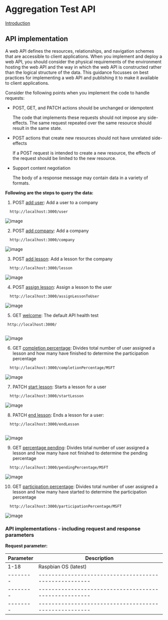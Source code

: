 # Aggregation Test API

[Introduction](https://documenter.getpostman.com/view/1522130/RWaHw8gN#intro)

## API implementation

A web API defines the resources, relationships, and navigation schemes that are accessible to client applications. When you implement and deploy a web API, you should consider the physical requirements of the environment hosting the web API and the way in which the web API is constructed rather than the logical structure of the data. This guidance focusses on best practices for implementing a web API and publishing it to make it available to client applications.

Consider the following points when you implement the code to handle requests:

* POST, GET, and PATCH actions should be unchanged or idempotent

    The code that implements these requests should not impose any side-effects. The same request repeated over the same resource should     result in the same state. 

* POST actions that create new resources should not have unrelated side-effects

    If a POST request is intended to create a new resource, the effects of the request should be limited to the new resource.

* Support content negotiation

    The body of a response message may contain data in a variety of formats.

**Following are the steps to query the data:**

1. POST [add user](https://documenter.getpostman.com/view/1522130/RWaHw8gN#a89157ce-0efa-c5bf-a9cf-9a4db8fdac7b): Add a user to a company

```
  http://localhost:3000/user

```
![image](https://user-images.githubusercontent.com/50067937/56867872-b1654f00-6a08-11e9-9697-617af45801d5.png)


2. POST [add company](https://documenter.getpostman.com/view/1522130/RWaHw8gN#32777c12-5522-7c52-8bc4-4e3265f21216): Add a company

```
  http://localhost:3000/company

```
![image](https://user-images.githubusercontent.com/50067937/56867891-fdb08f00-6a08-11e9-8d51-2305fdab6ab8.png)

3. POST [add lesson](https://documenter.getpostman.com/view/1522130/RWaHw8gN#df2e9395-4b89-4e57-f401-00263c6da9a6): Add a lesson for the company

```
  http://localhost:3000/lesson

```
![image](https://user-images.githubusercontent.com/50067937/56867900-33557800-6a09-11e9-88d1-f0cf2c7da5a1.png)

4. POST [assign lesson](https://documenter.getpostman.com/view/1522130/RWaHw8gN#671a2bac-f03f-fb90-7163-570a52bee067): Assign a lesson to the user

```
  http://localhost:3000/assignLessonToUser

```
![image](https://user-images.githubusercontent.com/50067937/56867913-5ed86280-6a09-11e9-8871-0706a6c2f902.png)

5. GET [welcome](https://documenter.getpostman.com/view/1522130/RWaHw8gN#74eee613-6325-5a29-fc6d-e75ba4618561): The default API health test

```
 http://localhost:3000/
 
```
![image](https://user-images.githubusercontent.com/50067937/56867937-8f200100-6a09-11e9-874d-d8b1ba47af07.png)

6. GET [completion percentage](https://documenter.getpostman.com/view/1522130/RWaHw8gN#e3ac3800-98df-95ba-4a82-0fdf16fccc2c): Divides total number of user assigned a lesson and how many have finished to determine the participation percentage

```
  http://localhost:3000/completionPercentage/MSFT

```
![image](https://user-images.githubusercontent.com/50067937/56867951-b2e34700-6a09-11e9-9287-0a8c2749dc3d.png)

7. PATCH [start lesson](https://documenter.getpostman.com/view/1522130/RWaHw8gN#ad0afb14-5ab2-0331-7fe9-0e400ffbdb70): Starts a lesson for a user

```
  http://localhost:3000/startLesson

```
![image](https://user-images.githubusercontent.com/50067937/56867962-d27a6f80-6a09-11e9-83c0-838fbfabb3af.png)

8. PATCH [end lesson](https://documenter.getpostman.com/view/1522130/RWaHw8gN#87e1dda5-640c-0890-f96e-0e9e13cac4b4): Ends a lesson for a user:

```
  http://localhost:3000/endLesson
  
```
![image](https://user-images.githubusercontent.com/50067937/56867981-005fb400-6a0a-11e9-806c-0f7d95d9d4c4.png)

9. GET [percentage pending](https://documenter.getpostman.com/view/1522130/RWaHw8gN#d47100a1-a34e-460e-47f8-903f3172288c): Divides total number of user assigned a lesson and how many have not finished to determine the pending percentage

```
  http://localhost:3000/pendingPercentage/MSFT

```
![image](https://user-images.githubusercontent.com/50067937/56867993-22593680-6a0a-11e9-8c4e-999f399136d8.png)

10. GET [participation percentage](https://documenter.getpostman.com/view/1522130/RWaHw8gN#542722e2-1eb1-96e0-863e-e636cb58ea08): Divides total number of user assigned a lesson and how many have started to determine the participation percentage

```
  http://localhost:3000/participationPercentage/MSFT

```
![image](https://user-images.githubusercontent.com/50067937/56867998-2e44f880-6a0a-11e9-94f0-a6f9cd2f8d99.png)

### API implementations - including request and response parameters

**Request parameter:**

| Parameter  | Description                                          |
| --------   | -----------------------------------------------------| 
| 1-18       |   Raspbian OS (latest)                               | 
| --------   | -----------------------------------------------------|
| --------   | -----------------------------------------------------|
| --------   | -----------------------------------------------------|
